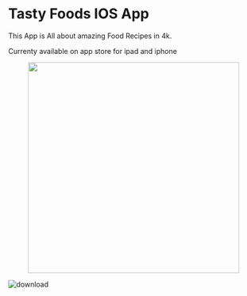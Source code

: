# Tasty Foods IOS App

This App is All about amazing Food Recipes in 4k.

 Currenty available on app store for ipad and iphone
 
 <p align="center"><a href="https://itunes.apple.com/in/developer/amit-verma/id1219761009 "><img src="https://cloud.githubusercontent.com/assets/14006536/25313080/f8d0a752-2844-11e7-83bc-172e8de8c51f.png" width="425" /> </a><br/></p>
 
 ![download](https://cloud.githubusercontent.com/assets/14006536/25555864/c5fda2e8-2d0e-11e7-9c91-22ec8ba60500.jpeg)

 

